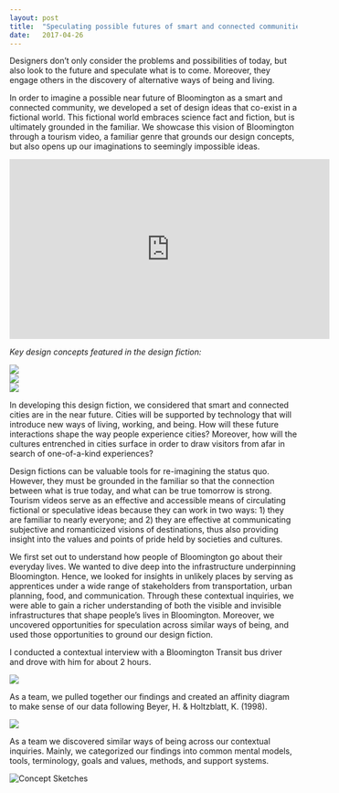 ```yaml
---
layout: post
title:  "Speculating possible futures of smart and connected communities through design fiction"
date:   2017-04-26 
---
```


Designers don’t only consider the problems and possibilities of today, but also look to the future and speculate what is to come. Moreover, they engage others in the discovery of alternative ways of being and living. 

In order to imagine a possible near future of Bloomington as a smart and connected community, we developed a set of design ideas that co-exist in a fictional world. This fictional world embraces science fact and fiction, but is ultimately grounded in the familiar. We showcase this vision of Bloomington through a tourism video, a familiar genre that grounds our design concepts, but also opens up our imaginations to seemingly impossible ideas. 

<div class="align-center">
	<iframe width="560" height="315" src="https://www.youtube.com/embed/ByHwi3fng4M" frameborder="0" allowfullscreen></iframe>
</div>

<p class="escape">
<i>Key design concepts featured in the design fiction:</i>
</p>

<div class="unit one-third">
	<img src="https://raw.githubusercontent.com/trishazdz/blog/gh-pages/images/Welcome-2.png" />
</div>
<div class="unit one-third">
	<img src="https://raw.githubusercontent.com/trishazdz/blog/gh-pages/images/Hud-2.png" />
</div>
<div class="unit one-third">
	<img src="https://raw.githubusercontent.com/trishazdz/blog/gh-pages/images/Transaction-3.png" />
</div>

In developing this design fiction, we considered that smart and connected cities are in the near future. Cities will be supported by technology that will introduce new ways of living, working, and being. How will these future interactions shape the way people experience cities? Moreover, how will the cultures entrenched in cities surface in order to draw visitors from afar in search of one-of-a-kind experiences? 

Design fictions can be valuable tools for re-imagining the status quo. However, they must be grounded in the familiar so that the connection between what is true today, and what can be true tomorrow is strong. Tourism videos serve as an effective and accessible means of circulating fictional or speculative ideas because they can work in two ways: 1) they are familiar to nearly everyone; and 2) they are effective at communicating subjective and romanticized visions of destinations, thus also providing insight into the values and points of pride held by societies and cultures.    

We first set out to understand how people of Bloomington go about their everyday lives. We wanted to dive deep into the infrastructure underpinning Bloomington. Hence, we looked for insights in unlikely places by serving as apprentices under a wide range of stakeholders from transportation, urban planning, food, and communication. Through these contextual inquiries, we were able to gain a richer understanding of both the visible and invisible infrastructures that shape people’s lives in Bloomington. Moreover, we uncovered opportunities for speculation across similar ways of being, and used those opportunities to ground our design fiction. 

I conducted a contextual interview with a Bloomington Transit bus driver and drove with him for about 2 hours. 

<div class="unit .whole">
	<img src="https://raw.githubusercontent.com/trishazdz/blog/gh-pages/images/CI-new_layout.png" />
</div>

As a team, we pulled together our findings and created an affinity diagram to make sense of our data following Beyer, H. & Holtzblatt, K. (1998). 

<div class="unit .whole">
	<img src="https://raw.githubusercontent.com/trishazdz/blog/gh-pages/images/CI.png" />
</div>

As a team we discovered similar ways of being across our contextual inquiries. Mainly, we categorized our findings into common mental models, tools, terminology, goals and values, methods, and support systems. 





![Concept Sketches](https://raw.githubusercontent.com/trishazdz/blog/gh-pages/images/Sketche.png)






   

